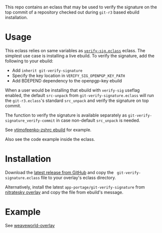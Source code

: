 This repo contains an eclass that may be used to verify the signature on the top commit of a repository checked out during `git-r3` based ebuild installation.

# Usage

This eclass relies on same variables as [`verify-sig.eclass`](https://gitweb.gentoo.org/repo/gentoo.git/tree/eclass/verify-sig.eclass) eclass. The simplest use case is installing a live ebuild. To verify the signature, add the following to your ebuild:

* Add `inherit git-verify-signature`
* Specify the key location in `VERIFY_SIG_OPENPGP_KEY_PATH`
* Add BDEPEND dependency to the openpgp-key ebuild

When a user would be installing that ebuild with `verify-sig` useflag enabled, the default `src-unpack` from `git-verify-signature.eclass` will run the `git-r3.eclass`'s standard `src_unpack` and verify the signature on top commit.

The function to verify the signature is available separately as `git-verify-signature_verify-commit` in case non-default `src_unpack` is needed.

See [vtimofeenko-zshrc ebuild](https://github.com/VTimofeenko/weaveworld-overlay/blob/main/app-shells/vtimofeenko-zshrc/vtimofeenko-zshrc-9999.ebuild) for example.

Also see the code example inside the eclass.

# Installation

Download the [latest release from GitHub](https://github.com/VTimofeenko/git-verify-signature.eclass/releases) and copy the `
git-verify-signature.eclass` file to your overlay's eclass directory.

Alternatively, install the latest `app-portage/git-verify-signature` from [nitratesky overlay](https://github.com/VTimofeenko/nitratesky) and copy the file from ebuild's message.

# Example

See [weaveworld-overlay](https://github.com/VTimofeenko/weaveworld-overlay)
